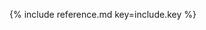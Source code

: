 <div style="padding: 1.5rem;">
  <p class="alert alert-info" role="alert">
    {% include reference.md key=include.key %}
  </p>
</div>

